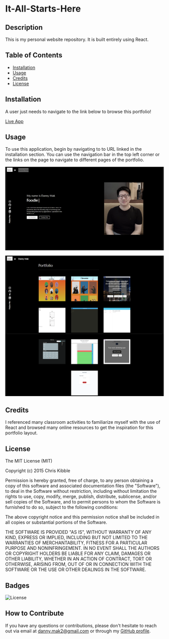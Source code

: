 # It-All-Starts-Here

## Description

This is my personal website repository. It is built entirely using React.  

## Table of Contents

- [Installation](#installation)
- [Usage](#usage)
- [Credits](#credits)
- [License](#license)

## Installation

A user just needs to navigate to the link below to browse this portfolio!

[Live App](https://dannymak.org/)

## Usage

To use this application, begin by navigating to to URL linked in the installation section. You can use the navigation bar in the top left corner or the links on the page to navigate to different pages of the portfolio.  

![alt text](./src/images/readme/Hompage.png)

![alt text](./src/images/readme/Portfolio.png)

## Credits

I referenced many classroom activities to familiarize myself with the use of React and browsed many online resources to get the inspiration for this portfolio layout. 

## License

The MIT License (MIT)

Copyright (c) 2015 Chris Kibble

Permission is hereby granted, free of charge, to any person obtaining a copy of this software and associated documentation files (the "Software"), to deal in the Software without restriction, including without limitation the rights to use, copy, modify, merge, publish, distribute, sublicense, and/or sell copies of the Software, and to permit persons to whom the Software is furnished to do so, subject to the following conditions:

The above copyright notice and this permission notice shall be included in all copies or substantial portions of the Software.

THE SOFTWARE IS PROVIDED "AS IS", WITHOUT WARRANTY OF ANY KIND, EXPRESS OR IMPLIED, INCLUDING BUT NOT LIMITED TO THE WARRANTIES OF MERCHANTABILITY, FITNESS FOR A PARTICULAR PURPOSE AND NONINFRINGEMENT. IN NO EVENT SHALL THE AUTHORS OR COPYRIGHT HOLDERS BE LIABLE FOR ANY CLAIM, DAMAGES OR OTHER LIABILITY, WHETHER IN AN ACTION OF CONTRACT, TORT OR OTHERWISE, ARISING FROM, OUT OF OR IN CONNECTION WITH THE SOFTWARE OR THE USE OR OTHER DEALINGS IN THE SOFTWARE.


## Badges

![License](https://img.shields.io/badge/License-MIT-blue.svg)

## How to Contribute

If you have any questions or contributions, please don't hesitate to reach out via email at [danny.mak2@gmail.com](mailto:danny.mak2@gmail.com) or through my [GitHub profile](https://github.com/dannymak1993).
